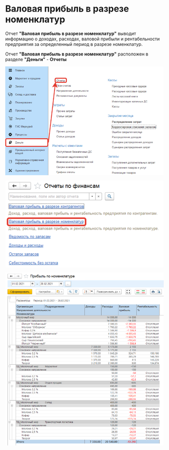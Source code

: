 # Валовая прибыль в разрезе номенклатур

Отчет **"Валовая прибыль в разрезе номенклатур"** выводит информацию о доходах, расходах, валовой прибыли и рентабельности предприятия за определенный период в разрезе номенклатур.

Отчет **"Валовая прибыль в разрезе номенклатур"**  расположен в разделе **"Деньги"** - **Отчеты**

[![1][1]][1]

[![2][2]][2]

[![3][3]][3]

[1]: GrossProfitByNomenclature.assets/1.png
[2]: GrossProfitByNomenclature.assets/2.png
[3]: GrossProfitByNomenclature.assets/3.png
